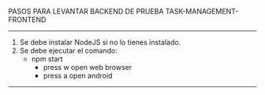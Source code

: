 PASOS PARA LEVANTAR BACKEND DE PRUEBA TASK-MANAGEMENT-FRONTEND

----------------------------------------------------------------

1. Se debe instalar NodeJS si no lo tienes instalado.
2. Se debe ejecutar el comando:
    - npm start
        - press w open web browser
        - press a open android
----------------------------------------------------------------